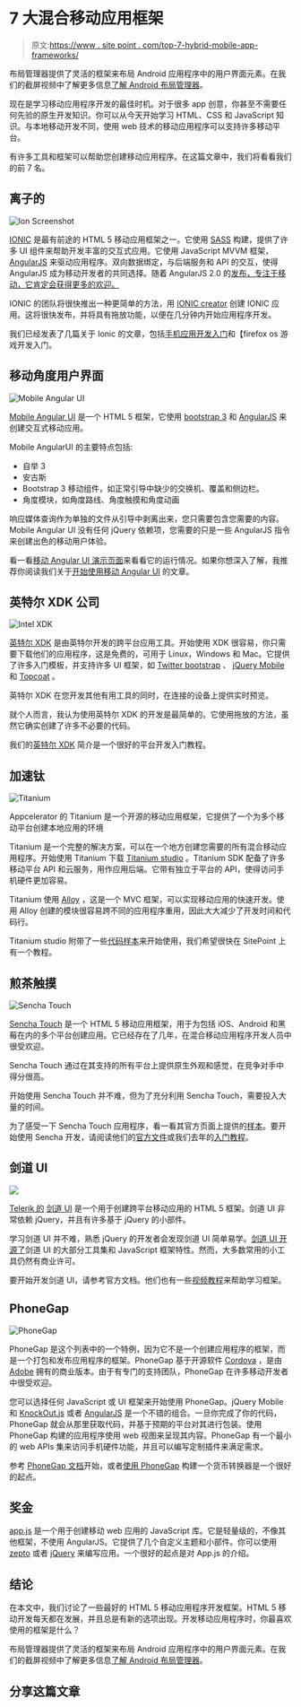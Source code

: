 # 7 大混合移动应用框架

> 原文:[https://www . site point . com/top-7-hybrid-mobile-app-frameworks/](https://www.sitepoint.com/top-7-hybrid-mobile-app-frameworks/)

布局管理器提供了灵活的框架来布局 Android 应用程序中的用户界面元素。在我们的截屏视频中了解更多信息[了解 Android 布局管理器](https://www.sitepoint.com/premium/screencasts/learning-about-layout-managers-for-android)。

现在是学习移动应用程序开发的最佳时机。对于很多 app 创意，你甚至不需要任何先验的原生开发知识。你可以从今天开始学习 HTML、CSS 和 JavaScript 知识。与本地移动开发不同，使用 web 技术的移动应用程序可以支持许多移动平台。

有许多工具和框架可以帮助您创建移动应用程序。在这篇文章中，我们将看看我们的前 7 名。

## 离子的

![Ion Screenshot](../Images/369a9fed6f8ff9b328d5d3162dbb15d2.png)

[IONIC](http://ionicframework.com/) 是最有前途的 HTML 5 移动应用框架之一。它使用 [SASS](http://sass-lang.com/) 构建，提供了许多 UI 组件来帮助开发丰富的交互式应用。它使用 JavaScript MVVM 框架， [AngularJS](http://angularjs.org) 来驱动应用程序。双向数据绑定，与后端服务和 API 的交互，使得 AngularJS 成为移动开发者的共同选择。随着 AngularJS 2.0 的[发布，专注于移动，它肯定会获得更多的欢迎。](http://blog.angularjs.org/2014/03/angular-20.html)

IONIC 的团队将很快推出一种更简单的方法，用 [IONIC creator](http://ionicframework.com/creator/) 创建 IONIC 应用。这将很快发布，并将具有拖放功能，以便在几分钟内开始应用程序开发。

我们已经发表了几篇关于 Ionic 的文章，包括[手机应用开发入门](https://www.sitepoint.com/building-simple-app-using-ionic-advanced-html5-mobile-app-framework/)和【firefox os 游戏开发入门。

## 移动角度用户界面

![Mobile Angular UI](../Images/0bbb0bc50e63c15a20fbc87a24ff069f.png)

[Mobile Angular UI](http://mobileangularui.com/) 是一个 HTML 5 框架，它使用 [bootstrap 3](http://getbootstrap.com/) 和 [AngularJS](http://angularjs.org/) 来创建交互式移动应用。

Mobile AngularUI 的主要特点包括:

*   自举 3
*   安古斯
*   Bootstrap 3 移动组件，如正常引导中缺少的交换机、覆盖和侧边栏。
*   角度模块，如角度路线、角度触摸和角度动画

响应媒体查询作为单独的文件从引导中剥离出来，您只需要包含您需要的内容。Mobile Angular UI 没有任何 jQuery 依赖项，您需要的只是一些 AngularJS 指令来创建出色的移动用户体验。

看一看[移动 Angular UI 演示页面](http://mobileangularui.com/demo)来看看它的运行情况。如果你想深入了解，我推荐你阅读我们关于[开始使用移动 Angular UI](https://www.sitepoint.com/getting-started-mobile-angular-ui/) 的文章。

## 英特尔 XDK 公司

![Intel XDK](../Images/bdfbbd32e51366588215c892b5bba522.png)

[英特尔 XDK](https://software.intel.com/en-us/html5/tools) 是由英特尔开发的跨平台应用工具。开始使用 XDK 很容易，你只需要下载他们的应用程序，这是免费的，可用于 Linux，Windows 和 Mac。它提供了许多入门模板，并支持许多 UI 框架，如 [Twitter bootstrap](http://getbootstrap.com) 、 [jQuery Mobile](http://jquerymobile.com/) 和 [Topcoat](http://topcoat.io/) 。

英特尔 XDK 在您开发其他有用工具的同时，在连接的设备上提供实时预览。

就个人而言，我认为使用英特尔 XDK 的开发是最简单的。它使用拖放的方法，虽然它确实创建了许多不必要的代码。

我们的[英特尔 XDK](https://www.sitepoint.com/introduction-intel-xdk/) 简介是一个很好的平台开发入门教程。

## 加速钛

![Titanium](../Images/a7fd7bbf7b668cd2362acd16534ade99.png)

Appcelerator 的 Titanium 是一个开源的移动应用框架，它提供了一个为多个移动平台创建本地应用的环境

Titanium 是一个完整的解决方案，可以在一个地方创建您需要的所有混合移动应用程序。开始使用 Titanium 下载 [Titanium studio](http://www.appcelerator.com/titanium/titanium-studio/) 。Titanium SDK 配备了许多移动平台 API 和云服务，用作应用后端。它带有独立于平台的 API，使得访问手机硬件更加容易。

Titanium 使用 [Alloy](http://www.appcelerator.com/titanium/alloy/) ，这是一个 MVC 框架，可以实现移动应用的快速开发。使用 Alloy 创建的模块很容易跨不同的应用程序重用，因此大大减少了开发时间和代码行。

Titanium studio 附带了一些[代码样本](http://docs.appcelerator.com/titanium/3.0/#!/guide/Titanium_Samples)来开始使用，我们希望很快在 SitePoint 上有一个教程。

## 煎茶触摸

![Sencha Touch](../Images/83c7886f0988c1d6613d90d2dbfde18a.png)

[Sencha Touch](http://www.sencha.com/products/touch/) 是一个 HTML 5 移动应用框架，用于为包括 iOS、Android 和黑莓在内的多个平台创建应用。它已经存在了几年，在混合移动应用程序开发人员中很受欢迎。

Sencha Touch 通过在其支持的所有平台上提供原生外观和感觉，在竞争对手中得分很高。

开始使用 Sencha Touch 并不难，但为了充分利用 Sencha Touch，需要投入大量的时间。

为了感受一下 Sencha Touch 应用程序，看一看其官方页面上提供的[样本](http://www.sencha.com/products/touch/demos/)。要开始使用 Sencha 开发，请阅读他们的[官方文件](http://docs.sencha.com/touch/2.4/#!/guide/command)或我们去年的[入门教程](https://www.sitepoint.com/first-steps-in-sencha-touch/)。

## 剑道 UI

![](../Images/c7f4caf59036829907428a1dcb2f5ea9.png)

[Telerik 的](http://www.telerik.com/) [剑道 UI](http://www.telerik.com/kendo-ui) 是一个用于创建跨平台移动应用的 HTML 5 框架。剑道 UI 非常依赖 jQuery，并且有许多基于 jQuery 的小部件。

学习剑道 UI 并不难，熟悉 jQuery 的开发者会发现剑道 UI 简单易学。[剑道 UI 开源了](http://techcrunch.com/2014/04/18/telerik-open-sources-most-of-its-kendo-ui-html5-framework/)剑道 UI 的大部分工具集和 JavaScript 框架特性。然而，大多数常用的小工具仍然有商业许可。

要开始开发剑道 UI，请参考官方文档。他们也有一些[视频教程](http://www.telerik.com/videos/kendo-ui)来帮助学习框架。

## PhoneGap

![PhoneGap](../Images/211e12df435dd201f213bd82166ad16c.png)

PhoneGap 是这个列表中的一个特例，因为它不是一个创建应用程序的框架，而是一个打包和发布应用程序的框架。PhoneGap 基于开源软件 [Cordova](http://cordova.apache.org/) ，是由 [Adobe](http://www.adobe.com/) 拥有的商业版本。由于有专门的支持团队，PhoneGap 在许多移动开发者中很受欢迎。

您可以选择任何 JavaScript 或 UI 框架来开始使用 PhoneGap。jQuery Mobile 和 [KnockOut.js](http://knockoutjs.com/) 或者 [AngularJS](http://angularjs.org) 是一个不错的组合。一旦你完成了你的代码，PhoneGap 就会从那里获取代码，并基于预期的平台对其进行包装。使用 PhoneGap 构建的应用程序使用 web 视图来呈现其内容。PhoneGap 有一个最小的 web APIs 集来访问手机硬件功能，并且可以编写定制插件来满足需求。

参考 [PhoneGap 文档](http://docs.phonegap.com/en/3.5.0/index.html)开始，或者[使用 PhoneGap](https://www.sitepoint.com/build-a-currency-converter-with-jquery-mobile-and-cordova/) 构建一个货币转换器是一个很好的起点。

## 奖金

[app.js](http://code.kik.com/app/2/index.html) 是一个用于创建移动 web 应用的 JavaScript 库。它是轻量级的，不像其他框架，不使用 AngularJS。它提供了几个自定义主题和小部件。你可以使用 [zepto](http://zeptojs.com/) 或者 [jQuery](http://jquery.com) 来编写应用。一个很好的起点是对 App.js 的介绍。

## 结论

在本文中，我们讨论了一些最好的 HTML 5 移动应用程序开发框架。HTML 5 移动开发每天都在发展，并且总是有新的选项出现。开发移动应用程序时，你最喜欢使用的框架是什么？

布局管理器提供了灵活的框架来布局 Android 应用程序中的用户界面元素。在我们的截屏视频中了解更多信息[了解 Android 布局管理器](https://www.sitepoint.com/premium/screencasts/learning-about-layout-managers-for-android)。

## 分享这篇文章